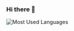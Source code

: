### Hi there 👋
![Most Used Languages](https://github-readme-stats.vercel.app/api/top-langs/?username=wonderfule9462&theme=dark&layout=compact)


